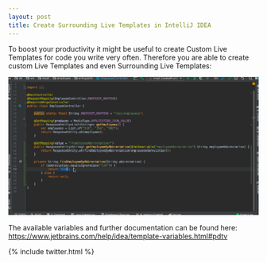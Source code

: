 ```yaml
---
layout: post
title: Create Surrounding Live Templates in IntelliJ IDEA
---
```


To boost your productivity it might be useful to create Custom Live Templates for code you write very often.
Therefore you are able to create custom Live Templates and even Surrounding Live Templates:

![Create Surround Live Template](/public/img/live_templates.gif)

The available variables and further documentation can be found here: 
<a href="https://www.jetbrains.com/help/idea/template-variables.html#pdtv" target="_blank">https://www.jetbrains.com/help/idea/template-variables.html#pdtv</a>

{% include twitter.html %}
